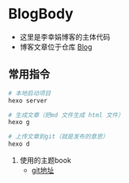 <!--
 * @version: 0.0.1
 * @Author: lixingjuan <xingjuan.li@hand-china.com>
 * @Date: 2020-02-28 12:14:49
 * @copyright: Copyright (c) 2019, Hand
 -->
# BlogBody 

- 这里是李幸娟博客的主体代码
- 博客文章位于仓库 [Blog](https://github.com/lixingjuan/Blog)

## 常用指令

```bash
# 本地启动项目
hexo server

# 生成文章（把md 文件生成 html 文件）
hexo g

# 上传文章到git（就是发布的意思）
hexo d

```

1. 使用的主题book
   - [git地址](https://github.com/kaiiiz/hexo-theme-book-demo)